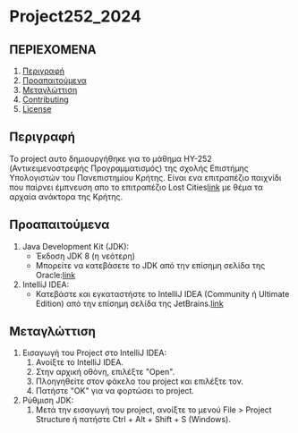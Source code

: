 # Project252_2024
## ΠΕΡΙΕΧΟΜΕΝΑ
1. [Περιγραφή](#πέριγραφή)
2. [Προαπαιτούμενα](#προαπαιτούμενα)
3. [Μεταγλώττιση](#μεταγλώττιση)
4. [Contributing](#contributing)
5. [License](#license)

## Περιγραφή
Το project αυτο δημιουργήθηκε για το μάθημα HY-252 (Αντικειμενοστρεφής Προγραμματισμός) της σχολής Επιστήμης Υπολογιστών του Πανεπιστημίου Κρήτης.
Είναι ενα επιτραπέζιο παιχνίδι που παίρνει έμπνευση απο το επιτραπέζιο Lost Cities[link](https://store.thamesandkosmos.com/collections/lost-cities/products/lost-cities-card-game-with-6th-expedition) με θέμα τα αρχαία ανάκτορα της Κρήτης.

## Προαπαιτούμενα
1. Java Development Kit (JDK):
    - Έκδοση JDK 8 (η νεότερη)
    - Μπορείτε να κατεβάσετε το JDK από την επίσημη σελίδα της Oracle:[link](https://www.oracle.com/java/technologies/downloads/?er=221886)
2. IntelliJ IDEA:
    - Κατεβάστε και εγκαταστήστε το IntelliJ IDEA (Community ή Ultimate Edition) από την επίσημη σελίδα της JetBrains.[link](https://www.jetbrains.com/idea/)

## Μεταγλώττιση
1. Εισαγωγή του Project στο IntelliJ IDEA:
    1. Ανοίξτε το IntelliJ IDEA.
    2. Στην αρχική οθόνη, επιλέξτε "Open".
    3. Πλοηγηθείτε στον φάκελο του project και επιλέξτε τον.
    4. Πατήστε "OK" για να φορτώσει το project.
2. Ρύθμιση JDK:
    1. Μετά την εισαγωγή του project, ανοίξτε το μενού File > Project Structure ή πατήστε Ctrl + Alt + Shift + S (Windows).